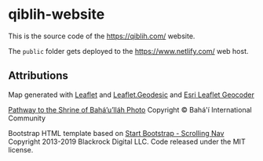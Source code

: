 # qiblih-website

This is the source code of the <https://qiblih.com/> website.

The `public` folder gets deployed to the <https://www.netlify.com/> web host.

## Attributions 
Map generated with [Leaflet](https://leafletjs.com/) and [Leaflet.Geodesic](https://github.com/henrythasler/Leaflet.Geodesic) and [Esri Leaflet Geocoder](https://github.com/Esri/esri-leaflet-geocoder)

[Pathway to the Shrine of Bahá’u’lláh Photo](https://media.bahai.org/detail/2281710/)
Copyright © Bahá'í International Community

Bootstrap HTML template based on [Start Bootstrap - Scrolling Nav](https://github.com/BlackrockDigital/startbootstrap-scrolling-nav)
Copyright 2013-2019 Blackrock Digital LLC. Code released under the MIT license.